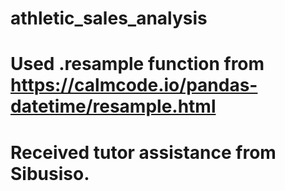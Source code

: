 # athletic_sales_analysis

# Used .resample function from https://calmcode.io/pandas-datetime/resample.html
# Received tutor assistance from Sibusiso.
